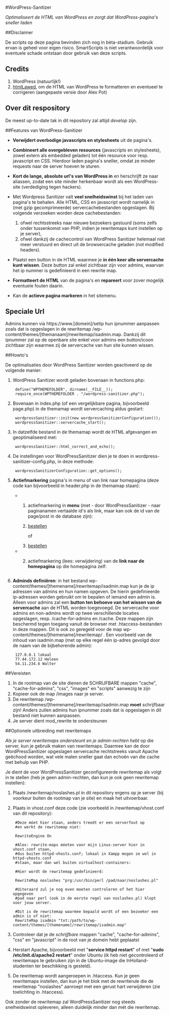 #WordPress-Sanitizer

*Optimaliseert de HTML van WordPress en zorgt dat WordPress-pagina's sneller laden*

##Disclaimer

De scripts op deze pagina bevinden zich nog in bèta-stadium. Gebruik ervan is geheel voor eigen risico. SmartScripts is niet verantwoordelijk voor eventuele schade ontstaan door gebruik van deze scripts.

## Credits ##

1. WordPress (natuurlijk!)
2. [htmlLawed](http://www.bioinformatics.org/phplabware/internal_utilities/htmLawed/beta/), om de HTML van WordPress te formatteren en eventueel te corrigeren (aangepaste versie door Alex Pot)

## Over dit respository ##

De meest up-to-date tak in dit repository zal altijd *develop* zijn.

##Features van WordPress-Sanitizer

 * **Verwijdert overbodige javascripts en stylesheets** uit de pagina's.
 * **Combineert alle overgebleven resources** (javascripts en stylesheets), zowel extern als embedded geladen) tot één resource voor resp. javascript en CSS. Hierdoor laden pagina's sneller, omdat ze minder requests naar de server hoeven te sturen.
 * **Kort de lange, absolute url's van WordPress in** en herschrijft ze naar aliassen, zodat een site minder herkenbaar wordt als een WordPress-site (verdediging tegen hackers).
 * Met Wordpress Sanitizer valt **veel snelheidswinst** bij het laden van pagina's te behalen. Alle HTML, CSS en javascript wordt namelijk in (met gzip gecomprimeerde) servercachebestanden opgeslagen. Bij volgende verzoeken worden deze cachebestanden:

	1. ofwel rechtsstreeks naar nieuwe bezoekers gestuurd (soms zelfs onder tussenkomst van PHP, indien je rewritemaps kunt instellen op je server),
	2. ofwel dankzij de cachecontrol van WordPress Sanitizer helemaal niet meer verstuurd en direct uit de browsercache geladen (not modified headers).

* Plaatst een button in de HTML waarmee je **in één keer alle servercache kunt wissen**. Deze button zal enkel zichtbaar zijn voor admins, waarvan het ip nummer is gedefinieerd in een rewrite map.
 * **Formatteert de HTML** van de pagina's en **repareert** voor zover mogelijk eventuele fouten daarin.
 * Kan de **actieve pagina markeren** in het sitemenu.


## Speciale Url ##

Admins kunnen via https://www.[domein]/setip hun ipnummer aanpassen zoals dat is opgeslagen in de rewritemap /wp-content/themes/[themanaam]/rewritemap/isadmin.map. Dankzij dit ipnummer zal op de openbare site enkel voor admins een button/icoon zichtbaar zijn waarmee zij de servercache van hun site kunnen wissen.

##Howto's

De optimalisaties door WordPress Sanitizer worden geactiveerd op de volgende manier:

1. WordPress Sanitizer wordt geladen bovenaan in functions.php:

		define("WPTHEMEFOLDER", dirname(__FILE__));
		require_once(WPTHEMEFOLDER . "/wordpress-sanitizer.php");


2. Bovenaan in index.php (of een vergelijkbare pagina, bijvoorbeeld page.php) in de themamap wordt servercaching aldus gestart:

        wordpressSanitizer::init(new wordpressSanitizerConfiguration());
        wordpressSanitizer::servercache_start();


3. In datzelfde bestand in de themamap wordt de HTML afgevangen en geoptimaliseerd met:

		wordpressSanitizer::html_correct_and_echo();

4. De instellingen voor WordPressSanitizer dien je te doen in wordpress-sanitizer-config.php, in deze methode:

		wordpressSanitizerConfiguration::get_options();

5. **Actiefmarkering** pagina's in menu of van link naar homepagina (deze code kan bijvoorbeeld in header.php in de themamap staan):


	 * 1) actiefmarkering in **menu** (met - door WordPressSanitizer - naar paginanamen vertaalde id's als link, maar kan ook de id van de page/post in de database zijn):


    		<?php ob_start(); ?>

    		<li><a href="bestellen">bestellen</a></li>

    		of

    		<li><a href="326">bestellen</a></li>

    		<?php wordpressSanitizer::active_page_mark(ob_get_clean());
			?>

	* 2) actiefmarkering (lees: verwijdering) van de **link naar de homepagina** op die homepagina zelf:

			<?php
			require_once("wordpress-sanitizer.php");
			ob_start();
			?>

			<a href="45"><img src="/wp-content/themes/themefolder/images/banner-theme.gif" alt=""></a>

			<?php
			//argument true betekent: dit "menu" heeft geen list-items:
			wordpressSanitizer::active_page_mark(ob_get_clean(), true);
			?>
6. **Adminds definiëren**: in het bestand wp-content/themes/[themename]/rewritemap/isadmin.map kun je de ip adressen van admins en hun namen opgeven. De hierin gedefinieerde ip-adressen worden gebruikt om te bepalen of iemand een admin is. Alleen voor admins zal een **button ten behoeve van het wissen van de servercache** aan de HTML worden toegevoegd. De servercache voor admins en non-admins wordt op twee verschillende locaties opgeslagen, resp. /cache-for-admins en /cache. Deze mappen zijn beschermd tegen toegang vanuit de browser met .htaccess-bestanden in deze mappen. Dit is ook zo geregeld voor de map wp-content/themes/[themename]/rewritemap/ . Een voorbeeld van de inhoud van isadmin.map (met op elke regel één ip-adres gevolgd door de naam van de bijbehorende admin):

		127.0.0.1 lokaal
		77.44.172.12 Heleen
		54.11.234.6 Walter

##Vereisten

1. In de rootmap van de site dienen de SCHRIJFBARE mappen "cache", "cache-for-admins", "css", "images" en "scripts" aanwezig te zijn
2. Kopieer ook de map /images naar je server.
3. De rewritemap /wp-content/themes/[themename]/rewritemap/isadmin.map **moet** schrijfbaar zijn! Anders zullen admins hun ipnummer zoals dat is opgeslagen in dit bestand niet kunnen aanpassen.
3. Je server dient mod_rewrite te ondersteunen

##Optionele uitbreiding met rewritemaps

*Als je server rewritemaps ondersteunt en je admin-rechten hebt* op die server, kun je gebruik maken van rewritemaps. Daarmee kan de door WordPressSanitizer opgeslagen servercache rechtstreeks vanuit Apache geëchood worden, wat vele malen sneller gaat dan echoën van die cache met behulp van PHP.

Je dient de voor WordPressSanitizer geconfigureerde rewritemap als volgt in te stellen (heb je geen admin-rechten, dan kun je ook geen rewritemap instellen):

1. Plaats /rewritemap/noslashes.pl in dit repository ergens op je server (bij voorkeur buiten de rootmap van je site) en maak het uitvoerbaar.
2. Plaats in vhost.conf deze code (zie voorbeeld in /rewritemap/vhost.conf van dit repository):

		#Deze móet hier staan, anders treedt er een serverfout op
		#en werkt de rewritemap niet:

		RewriteEngine On

		#Alex: rewrite-maps móeten voor mijn Linux-server hier in vhost.conf staan,
		#dus buiten httpd-vhosts.conf; lokaal in Xampp mogen ze wel in httpd-vhosts.conf
		#staan, maar dan wel buiten virtualhost-containers:

		#Hier wordt de rewritemap gedefinieerd:

		RewriteMap noslashes "prg:/usr/bin/perl /pad/naar/noslashes.pl"

		#Uiteraard zul je nog even moeten controleren of het hier opgegeven
		#pad naar perl (ook in de eerste regel van noslashes.pl) klopt voor jouw server.

		#Dit is de rewritemap waarmee bepaald wordt of een bezoeker een admin is of niet:
		RewriteMap isadmin "txt:/path/to/wp-content/themes/[themename]/rewritemap/isadmin.map"

3. Controleer dat je de *schrijfbare* mappen "cache", "cache-for-admins", "css" en "javascript" in de root van je domein hebt geplaatst

4. Herstart Apache, bijvoorbeeld met "**service httpd restart**" of met "**sudo /etc/init.d/apache2 restart**" onder Ubuntu (ik heb niet gecontroleerd of rewritemaps te gebruiken zijn in de Ubuntu-image die InHolland-studenten ter beschikking is gesteld).
5. De rewritemap wordt aangeroepen in .htaccess. Kun je geen rewritemaps instellen, dan kun je het blok met de rewriterule die de rewritemap "noslashes" aanroept met een gerust hart verwijderen (zie toelichting in .htaccess).

Ook zonder de rewritemap zal WordPressSanitizer nog steeds snelheidswinst opleveren, alleen duidelijk minder dan mét die rewritemap.
